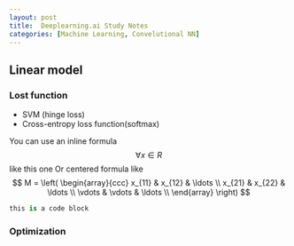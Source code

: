 ```yaml
---
layout: post
title:  Deeplearning.ai Study Notes
categories: [Machine Learning, Convelutional NN]
---
```


## Linear model

### Lost function
* SVM (hinge loss)
* Cross-entropy loss function(softmax) 

You can use an inline formula $$\forall x \in R$$ like this one 
Or centered formula like  
$$
M = \left( \begin{array}{ccc}
x_{11} & x_{12} & \ldots \\
x_{21} & x_{22} & \ldots \\
\vdots & \vdots & \ldots \\
\end{array} \right)
$$

```python
this is a code block
```

### Optimization
    
